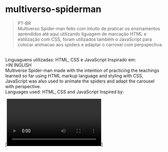 # multiverso-spiderman

>PT-BR <br>
Multiverso Spider-man feito com intuito de praticar os ensinamentos aprendidos até aqui utilizando liguagem de marcação HTML e estilização com CSS, foram utilizados também o JavaScript para colocar  animacao aos spiders e adaptar o carrosel com perpspectiva.
<br>
Linguaguens utilizadas: HTML, CSS e JavaScript
Inspirado em: <https://www.figma.com/proto/GjvdE0uob68X6pEHqw2pY8/Multiverse-Spider-Man?node-id=119%3A31&scaling=min-zoom&page-id=1%3A17&starting-point-node-id=24%3A4>
<br>
>IN INGLISH <br>
Multiverse Spider-man made with the intention of practicing the teachings learned so far using HTML markup language and styling with CSS, JavaScript was also used to animate the spiders and adapt the carousel with perspective.
<br>
Languages ​​used: HTML, CSS and JavaScript
Inspired by:<https://www.figma.com/proto/GjvdE0uob68X6pEHqw2pY8/Multiverse-Spider-Man?node-id=119%3A31&scaling=min-zoom&page-id=1%3A17&starting-point-node-id=24%3A4>
<br>

<img scr="../../../READ.ME/animation1.png">
<br>
<img scr="../../../READ.ME/animation2.png">
<br>
<img scr="../../../READ.ME/animation3.png">
<br>

[![Watch the video](../../../../LETIX/READ.ME/Spider-Man%20_%20Miranhaverso%20-%20Pessoal%20%E2%80%94%20Microsoft%E2%80%8B%20Edge%202022-11-27%2015-27-03.mp4)]
